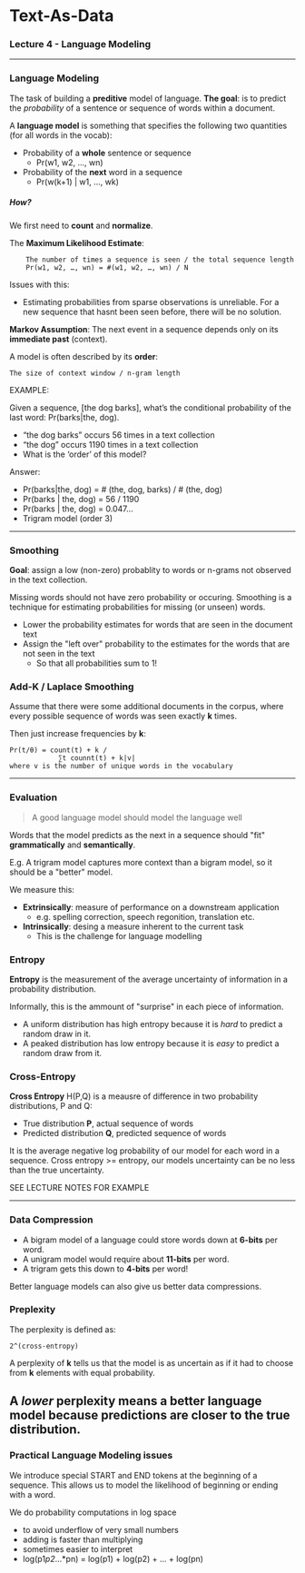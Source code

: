 # Text-As-Data
### Lecture 4 - Language Modeling
---

### Language Modeling

The task of building a **preditive** model of language. **The goal**: is to predict the *probability* of a sentence or sequence of words within a document.

A **language model** is something that specifies the following two quantities (for all words in the vocab):
- Probability of a **whole** sentence or sequence
    - Pr(w1, w2, ..., wn)
- Probability of the **next** word in a sequence
    - Pr(w(k+1) | w1, ..., wk)

##### How?

We first need to **count** and **normalize**. 

The **Maximum Likelihood Estimate**:

        The number of times a sequence is seen / the total sequence length
        Pr(w1, w2, …, wn) = #(w1, w2, …, wn) / N
        
Issues with this:
- Estimating probabilities from sparse observations is unreliable. For a new sequence that hasnt been seen before, there will be no solution.

**Markov Assumption**:
The next event in a sequence depends only on its **immediate past** (context). 

A model is often described by its **order**:

    The size of context window / n-gram length
    
EXAMPLE:

Given a sequence, [the dog barks], what’s the
conditional probability of the last word: Pr(barks|the, dog). 

- “the dog barks” occurs 56 times in a text collection
- “the dog” occurs 1190 times in a text collection
- What is the ‘order’ of this model?

Answer:

- Pr(barks|the, dog) = # (the, dog, barks) / # (the, dog)
- Pr(barks | the, dog) = 56 / 1190
-  Pr(barks | the, dog) = 0.047…
-  Trigram model (order 3)
---


### Smoothing

**Goal**: assign a low (non-zero) probablity to words or n-grams not observed in the text collection. 

Missing words should not have zero probability or occuring. Smoothing is a technique for estimating probabilities for missing (or unseen) words.

- Lower the probability estimates for words that are seen in  the document text
- Assign the "left over" probability to the estimates for the words that are not seen in the text
    - So that all probabilities sum to 1!

### Add-K / Laplace Smoothing

Assume that there were some additional documents in the corpus, where every possible sequence of words was seen exactly **k** times.

Then just increase frequencies by **k**:

    Pr(t/θ) = count(t) + k /
                ∑t counnt(t) + k|v|
    where v is the number of unique words in the vocabulary

---

### Evaluation

> A good language model should model the language well

Words that the model predicts as the next in a sequence should "fit" **grammatically** and **semantically**.

E.g. A trigram model captures more context than a bigram model, so it should be a "better" model.

We measure this:
- **Extrinsically**: measure of performance on a downstream application
    - e.g. spelling correction, speech regonition, translation etc.
- **Intrinsically**: desing a measure inherent to the current task
    - This is the challenge for language modelling  

### Entropy

**Entropy** is the measurement of the average uncertainty of information in a probability distribution. 

Informally, this is the ammount of "surprise" in each piece of information.

- A uniform distribution has high entropy because it is *hard* to predict a random draw in it.
- A peaked distribution has low entropy because it is *easy* to predict a random draw from it.

### Cross-Entropy

**Cross Entropy** H(P,Q) is a meausre of difference in two probability distributions, P and Q:
- True distribution **P**, actual sequence of words
- Predicted distribution **Q**, predicted sequence of words

It is the average negative log probability of our model for each word in a sequence.
Cross entropy >= entropy, our models uncertainty can be no less than the true uncertainty.

SEE LECTURE NOTES FOR EXAMPLE

---

### Data Compression

- A bigram model of a language could store words down at **6-bits** per word.
- A unigram model would require about **11-bits** per word. 
- A trigram gets this down to **4-bits** per word!

Better language models can also give us better data compressions.

### Preplexity

The perplexity is defined as:

    2^(cross-entropy)
    
A perplexity of **k** tells us that the model is as uncertain as if it had to choose from **k** elements with equal probability.

A *lower* perplexity means a better language model because predictions are closer to the true distribution.
---

### Practical Language Modeling issues

We introduce special START and END tokens at the beginning of a sequence. This allows us to model the likelihood of beginning or ending with a word.

We do probability computations in log space
- to avoid underflow of very small numbers
- adding is faster than multiplying
- sometimes easier to interpret
- log(p1*p2*...*pn) = log(p1) + log(p2) + ... + log(pn)





